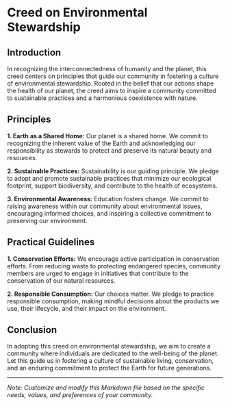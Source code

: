# Creed on Environmental Stewardship

## Introduction

In recognizing the interconnectedness of humanity and the planet, this creed centers on principles that guide our community in fostering a culture of environmental stewardship. Rooted in the belief that our actions shape the health of our planet, the creed aims to inspire a community committed to sustainable practices and a harmonious coexistence with nature.

## Principles

**1. Earth as a Shared Home:** Our planet is a shared home. We commit to recognizing the inherent value of the Earth and acknowledging our responsibility as stewards to protect and preserve its natural beauty and resources.

**2. Sustainable Practices:** Sustainability is our guiding principle. We pledge to adopt and promote sustainable practices that minimize our ecological footprint, support biodiversity, and contribute to the health of ecosystems.

**3. Environmental Awareness:** Education fosters change. We commit to raising awareness within our community about environmental issues, encouraging informed choices, and inspiring a collective commitment to preserving our environment.

## Practical Guidelines

**1. Conservation Efforts:** We encourage active participation in conservation efforts. From reducing waste to protecting endangered species, community members are urged to engage in initiatives that contribute to the conservation of our natural resources.

**2. Responsible Consumption:** Our choices matter. We pledge to practice responsible consumption, making mindful decisions about the products we use, their lifecycle, and their impact on the environment.

## Conclusion

In adopting this creed on environmental stewardship, we aim to create a community where individuals are dedicated to the well-being of the planet. Let this guide us in fostering a culture of sustainable living, conservation, and an enduring commitment to protect the Earth for future generations.

---
*Note: Customize and modify this Markdown file based on the specific needs, values, and preferences of your community.*

